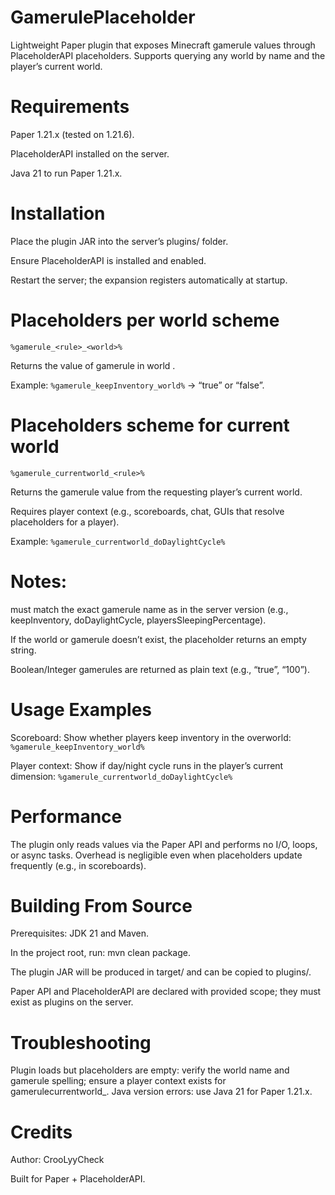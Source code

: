 # GamerulePlaceholder
Lightweight Paper plugin that exposes Minecraft gamerule values through PlaceholderAPI placeholders. Supports querying any world by name and the player’s current world.

# Requirements
Paper 1.21.x (tested on 1.21.6).

PlaceholderAPI installed on the server.

Java 21 to run Paper 1.21.x.

# Installation
Place the plugin JAR into the server’s plugins/ folder.

Ensure PlaceholderAPI is installed and enabled.

Restart the server; the expansion registers automatically at startup.

# Placeholders per world scheme
```%gamerule_<rule>_<world>%```

Returns the value of gamerule <rule> in world <world>.

Example: ```%gamerule_keepInventory_world%``` → “true” or “false”.


# Placeholders scheme for current world
```%gamerule_currentworld_<rule>%```

Returns the gamerule value from the requesting player’s current world.

Requires player context (e.g., scoreboards, chat, GUIs that resolve placeholders for a player).

Example: ```%gamerule_currentworld_doDaylightCycle%```

# Notes:

<rule> must match the exact gamerule name as in the server version (e.g., keepInventory, doDaylightCycle, playersSleepingPercentage).

If the world or gamerule doesn’t exist, the placeholder returns an empty string.

Boolean/Integer gamerules are returned as plain text (e.g., “true”, “100”).

# Usage Examples
Scoreboard: Show whether players keep inventory in the overworld: ```%gamerule_keepInventory_world%```

Player context: Show if day/night cycle runs in the player’s current dimension: ```%gamerule_currentworld_doDaylightCycle%```

# Performance
The plugin only reads values via the Paper API and performs no I/O, loops, or async tasks. Overhead is negligible even when placeholders update frequently (e.g., in scoreboards).

# Building From Source
Prerequisites: JDK 21 and Maven.

In the project root, run: mvn clean package.

The plugin JAR will be produced in target/ and can be copied to plugins/.

Paper API and PlaceholderAPI are declared with provided scope; they must exist as plugins on the server.

# Troubleshooting
Plugin loads but placeholders are empty: verify the world name and gamerule spelling; ensure a player context exists for gamerulecurrentworld_.
Java version errors: use Java 21 for Paper 1.21.x.

# Credits
Author: CrooLyyCheck

Built for Paper + PlaceholderAPI.
